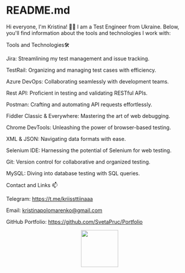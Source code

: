 # README.md
Hi everyone, I'm Kristina! ✌🏼 I am a Test Engineer from Ukraine. Below, you'll find information about the tools and technologies I work with:

Tools and Technologies🛠️

Jira: Streamlining my test management and issue tracking.

TestRail: Organizing and managing test cases with efficiency.

Azure DevOps: Collaborating seamlessly with development teams.

Rest API: Proficient in testing and validating RESTful APIs.

Postman: Crafting and automating API requests effortlessly.

Fiddler Classic & Everywhere: Mastering the art of web debugging.

Chrome DevTools: Unleashing the power of browser-based testing.

XML & JSON: Navigating data formats with ease.

Selenium IDE: Harnessing the potential of Selenium for web testing.

Git: Version control for collaborative and organized testing.

MySQL: Diving into database testing with SQL queries.

Contact and Links 📫

Telegram: https://t.me/kriissttiinaaa

Email: kristinapolomarenko@gmail.com

GitHub Portfolio: https://github.com/SvetaPruc/Portfolio

<div id="header" align="center">
  <img src="https://media.giphy.com/media/M9gbBd9nbDrOTu1Mqx/giphy.gif" width="100"/>
</div>
